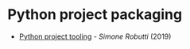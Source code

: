 # Python project packaging

* [Python project tooling](https://write.as/chobeat/python-project-tooling-explained) - _Simone Robutti_ \(2019\)
